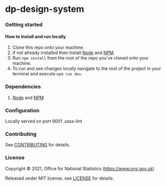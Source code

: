 dp-design-system
================

### Getting started

#### How to install and run locally

1. Clone this repo onto your machine.
2. If not already installed then install [Node][node] and [NPM][npm].
3. Run `npm install` from the root of the repo you've cloned onto your machine.
4. To run and see changes locally navigate to the root of the project in your terminal and execute `npm run dev`.

### Dependencies

1. [Node][node] and [NPM][npm]

### Configuration

Locally served on port 9001
.sass-lint

### Contributing

See [CONTRIBUTING](CONTRIBUTING.md) for details.

### License

Copyright © 2021, Office for National Statistics (https://www.ons.gov.uk)

Released under MIT license, see [LICENSE](LICENSE.md) for details.

[node]: <https://nodejs.org/en/>
[npm]: <https://www.npmjs.com/>
[sass-linter]: <https://onsdigital.github.io/ons-pattern-library-starter/>
